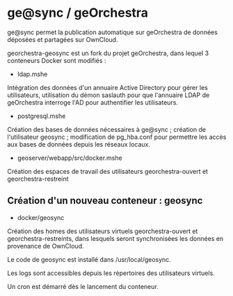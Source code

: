 # ge@sync / geOrchestra

ge@sync permet la publication automatique sur geOrchestra de données déposées et partagées sur OwnCloud.

georchestra-geosync est un fork du projet geOrchestra, dans lequel 3 conteneurs Docker sont modifiés :

- ldap.mshe

Intégration des données d'un annuaire Active Directory pour gérer les utilisateurs, utilisation du démon saslauth pour que l'annuaire LDAP de geOrchestra interroge l'AD pour authentifier les utilisateurs.

- postgresql.mshe

Création des bases de données nécessaires à ge@sync ; création de l'utilisateur geosync ; 
modification de pg_hba.conf pour permettre les accès aux bases de données depuis les réseaux locaux.

- geoserver/webapp/src/docker.mshe

Création des espaces de travail des utilisateurs georchestra-ouvert et georchestra-restreint

## Création d'un nouveau conteneur : geosync

- docker/geosync

Création des homes des utilisateurs virtuels georchestra-ouvert et georchestra-restreints, dans lesquels seront synchronisées les données en provenance de OwnCloud.

Le code de geosync est installé dans /usr/local/geosync.

Les logs sont accessibles depuis les répertoires des utilisateurs virtuels.

Un cron est démarré dès le lancement du conteneur.


